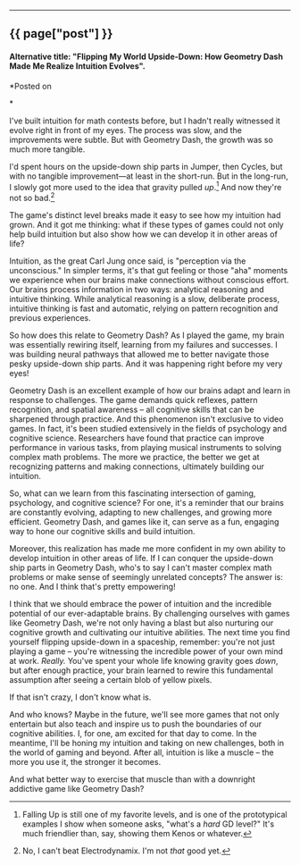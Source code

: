 

---
## {{ page["post"] }}

#### Alternative title: "Flipping My World Upside-Down: How Geometry Dash Made Me Realize Intuition Evolves".

*Posted on
<!--%
from datetime import datetime
print(datetime.strptime(page["date"], "%Y-%m-%d").strftime("%Y %B %d"))
%-->*

I've built intuition for math contests before, but I hadn't really witnessed it evolve right in front of my eyes. The process was slow, and the improvements were subtle. But with Geometry Dash, the growth was so much more tangible. 

I'd spent hours on the upside-down ship parts in Jumper, then Cycles, but with no tangible improvement—at least in the short-run. But in the long-run, I slowly got more used to the idea that gravity pulled *up*.[^1] And now they're not so bad.[^2]

[^1]: Falling Up is still one of my favorite levels, and is one of the prototypical examples I show when someone asks, "what's a *hard* GD level?" It's much friendlier than, say, showing them Kenos or whatever.

[^2]: No, I can't beat Electrodynamix. I'm not *that* good yet.

The game's distinct level breaks made it easy to see how my intuition had grown. And it got me thinking: what if these types of games could not only help build intuition but also show how we can develop it in other areas of life?

Intuition, as the great Carl Jung once said, is "perception via the unconscious." In simpler terms, it's that gut feeling or those "aha" moments we experience when our brains make connections without conscious effort. Our brains process information in two ways: analytical reasoning and intuitive thinking. While analytical reasoning is a slow, deliberate process, intuitive thinking is fast and automatic, relying on pattern recognition and previous experiences.

So how does this relate to Geometry Dash? As I played the game, my brain was essentially rewiring itself, learning from my failures and successes. I was building neural pathways that allowed me to better navigate those pesky upside-down ship parts. And it was happening right before my very eyes!

Geometry Dash is an excellent example of how our brains adapt and learn in response to challenges. The game demands quick reflexes, pattern recognition, and spatial awareness – all cognitive skills that can be sharpened through practice. And this phenomenon isn't exclusive to video games. In fact, it's been studied extensively in the fields of psychology and cognitive science. Researchers have found that practice can improve performance in various tasks, from playing musical instruments to solving complex math problems. The more we practice, the better we get at recognizing patterns and making connections, ultimately building our intuition.

So, what can we learn from this fascinating intersection of gaming, psychology, and cognitive science? For one, it's a reminder that our brains are constantly evolving, adapting to new challenges, and growing more efficient. Geometry Dash, and games like it, can serve as a fun, engaging way to hone our cognitive skills and build intuition.

Moreover, this realization has made me more confident in my own ability to develop intuition in other areas of life. If I can conquer the upside-down ship parts in Geometry Dash, who's to say I can't master complex math problems or make sense of seemingly unrelated concepts? The answer is: no one. And I think that's pretty empowering!

I think that we should embrace the power of intuition and the incredible potential of our ever-adaptable brains. By challenging ourselves with games like Geometry Dash, we're not only having a blast but also nurturing our cognitive growth and cultivating our intuitive abilities. The next time you find yourself flipping upside-down in a spaceship, remember: you're not just playing a game – you're witnessing the incredible power of your own mind at work. *Really.* You've spent your whole life knowing gravity goes *down*, but after enough practice, your brain learned to rewire this fundamental assumption after seeing a certain blob of yellow pixels.

If that isn't crazy, I don't know what is.

And who knows? Maybe in the future, we'll see more games that not only entertain but also teach and inspire us to push the boundaries of our cognitive abilities. I, for one, am excited for that day to come. In the meantime, I'll be honing my intuition and taking on new challenges, both in the world of gaming and beyond. After all, intuition is like a muscle – the more you use it, the stronger it becomes. 

And what better way to exercise that muscle than with a downright addictive game like Geometry Dash?